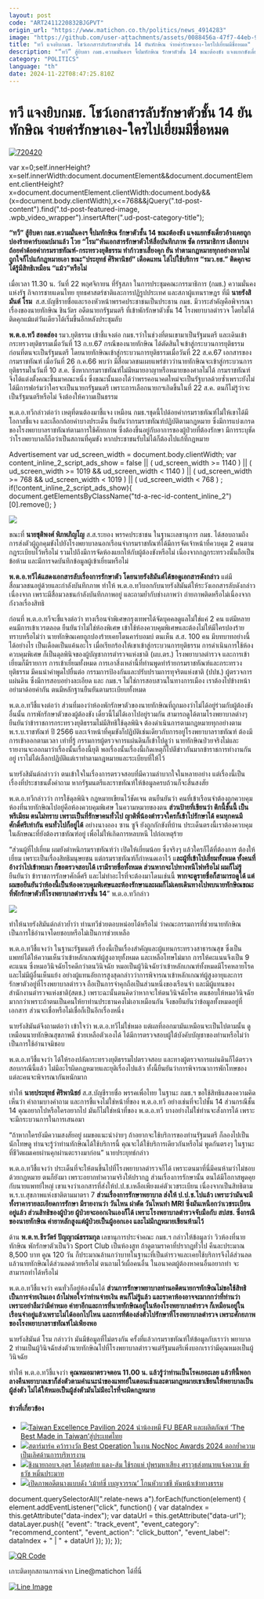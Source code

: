 ```yaml
---
layout: post
code: "ART2411220832BJGPVT"
origin_url: "https://www.matichon.co.th/politics/news_4914283"
image: "https://github.com/user-attachments/assets/0088456a-47f7-44eb-9b8e-e5ec681ecd01"
title: "ทวี แจงยิบกมธ. โชว์เอกสารลับรักษาตัวชั้น 14 ยันทักษิณ จ่ายค่ารักษาเอง-ใครไปเยี่ยมมีชื่อหมด"
description: "“ทวี”​ สู้ยิบตา​ กมธ.ความมั่นคงฯ​ จี้ปม​ทักษิณ​ รักษาตัวชั้น​ 14​ ขณะต้องขัง แจงแยกขังเดี่ยวอ้างเคยถูกปองร้ายคาร์บอมมาแล้ว ​โวย​ “โรม”​"
category: "POLITICS"
language: "th"
date: 2024-11-22T08:47:25.810Z
---
```


# ทวี แจงยิบกมธ. โชว์เอกสารลับรักษาตัวชั้น 14 ยันทักษิณ จ่ายค่ารักษาเอง-ใครไปเยี่ยมมีชื่อหมด

[![](https://www.matichon.co.th/wp-content/uploads/2024/11/720420.jpg "720420")](https://www.matichon.co.th/wp-content/uploads/2024/11/720420.jpg)

var x=0;self.innerHeight?x=self.innerWidth:document.documentElement&&document.documentElement.clientHeight?x=document.documentElement.clientWidth:document.body&&(x=document.body.clientWidth),x<=768&&jQuery(".td-post-content").find(".td-post-featured-image, .wpb\_video\_wrapper").insertAfter(".ud-post-category-title");

**“ทวี”​ สู้ยิบตา​ กมธ.ความมั่นคงฯ​ จี้ปม​ทักษิณ​ รักษาตัวชั้น​ 14​ ขณะต้องขัง แจงแยกขังเดี่ยวอ้างเคยถูกปองร้ายคาร์บอมบ์มาแล้ว ​โวย​ “โรม”​ หันเอกสารรักษาตัวให้สื่อบันทึกภาพ ซัด​ กรรมาธิการ​ เลือกบางถ้อยคำ​ด้อยค่า​ กรมราชทัณฑ์​-กระทรวงยุติธรรม​ ทำก้าวขาเสี่ยงคุก​ ยัน​ ทำตามกฎหมาย​ทุกอย่าง​ หากไม่ถูกใจก็ไปแก้กฎหมาย​เอา ขณะ”ประยุทธ์​ ศิริพานิชย์” เดือดแทน​ ไล่ไปใช้บริการ “รมว.ยธ.” ติดคุกจะได้รู้มีสิทธิเหมือน “แม้ว”หรือไม่**

เมื่อเวลา 11.30 น. วันที่ 22 พฤศจิกายน ที่รัฐสภา ในการประชุมคณะกรรมาธิการ (กมธ.) ความมั่นคงแห่งรัฐ กิจการชายแดนไทย ยุทธศาสตร์ชาติและการปฏิรูปประเทศ และสภาผู้แทนราษฎร ที่มี **นายรังสิมันต์​ โรม ​** ส.ส.บัญชีรายชื่อและรองหัวหน้าพรรคประชาชน​ เป็นประธาน กมธ. ​มีวาระสำคัญคือพิจารณาเรื่องของนายทักษิณ​ ชินวัตร​ อดีตนายกรัฐมนตรี ที่เข้าพักรักษาตัวชั้น 14 โรงพยาบาลตำรวจ โดยไม่ได้ติดคุกแม้แต่วันเดียว​ ได้เริ่มขึ้นอีกหลังประชุมลับ

**พ.ต.อ.ทวี​ สอดส่อง**​ รมว.ยุติธรรม​ เข้าชี้แจงต่อ กมธ.ฯว่า​ ในช่วงที่ตนเขามาเป็นรัฐมนตรี และเดินเข้ากระทรวงยุติธรรมเมื่อวันที่ 13 ก.ย.67 กรณีของนายทักษิณ​ ได้ตัดสินใจเข้าสู่กระบวนการยุติธรรม ก่อนที่ตนจะเป็นรัฐมนตรี โดยนายทักษิณ​เข้าสู่กระบวนการยุติธรรมเมื่อวันที่ 22​ ส.ค.67​ เอกสารของกรมราชทัณฑ์ เมื่อวันที่ 26 ก.ค.66​ พบว่า มีสื่อมวลชนเผยแพร่ข่าวว่านายทักษิณจะเข้าสู่กระบวนการยุติธรรมในวันที่ 10 ส.ค. ซึ่งหากกรมราชทัณฑ์ไม่มีหมายอาญาหรือหมายของศาลไม่ได้ กรมราชทัณฑ์จึงได้แต่งตั้งคณะขึ้นมาคณะหนึ่ง ซึ่งขณะนั้นมองได้ว่าพรรคอนาคตใหม่จะเป็นรัฐบาลด้วยซ้ำ​ เพราะยังไม่ได้มีการฟอร์มว่าใครจะเป็นนายกรัฐมนตรี เพราะการเลือกนายกฯเกิดขึ้นในที่ 22 ส.ค. ตนก็ไม่รู้ว่าจะเป็นรัฐมนตรีหรือไม่ จึงต้องให้ความเป็นธรรม​

พ.ต.อ.ทวีกล่าวต่อว่า เหตุที่ตนต้องมาชี้แจง เหมือน กมธ.ฯชุดนี้ไปด้อยค่ากรมราชทัณฑ์​ ไม่ให้เขาได้มีโอกาสชี้แจง และเลือกถ้อยคำบางประเด็น ยืนยันว่ากรมราชทัณฑ์ปฏิบัติตามกฎหมาย ซึ่งมีการแบ่งเกรดของโรงพยาบาลราชทัณฑ์ตามการใช้ศักยภาพ ซึ่งต้องขึ้นอยู่กับอาการของผู้ป่วยที่ต้องรักษา มีการระบุชัดว่าโรงพยาบาลก็ถือว่าเป็นสถานที่คุมขัง หากประชาชนรับไม่ได้ก็ต้องไปแก้ที่กฎหมาย

Advertisement var ud\_screen\_width = document.body.clientWidth; var content\_inline\_2\_script\_ads\_show = false || ( ud\_screen\_width >= 1140 ) || ( ud\_screen\_width >= 1019 && ud\_screen\_width < 1140 ) || ( ud\_screen\_width >= 768 && ud\_screen\_width < 1019 ) || ( ud\_screen\_width < 768 ) ; if(!content\_inline\_2\_script\_ads\_show){ document.getElementsByClassName("td-a-rec-id-content\_inline\_2")\[0\].remove(); }

![](https://www.matichon.co.th/wp-content/uploads/2024/11/S__50880525_0.jpg)

ขณะที่ **นายชุติพงศ์ พิภพภิญโญ** ส.ส.ระยอง พรรคประชาชน ในฐานะเลขานุการ กมธ. ได้สอบถามถึงการส่งตัวผู้ถูกคุมขังไปยังโรงพยาบาลนอกเรือนจำ​ กรมราชทัณฑ์ได้มีการจัดเจ้าหน้าที่ควบคุม 2 คนตามกฎระเบียบไว้หรือไม่ รวมไปถึงมีการจัดห้องแยกให้กับผู้ต้องขังหรือไม่ เนื่องจากกฎกระทรวงนั้นถือเป็นข้อห้าม และมีการจดบันทึกข้อมูลผู้เข้าเยี่ยมหรือไม่​

**พ.ต.อ.ทวี​ได้แสดงเอกสารลับเรื่องการรักษาตัว โดยนายรังสิมันต์ได้ขอดูเอกสารดังกล่าว** แต่มีสื่อมวลชนอยู่ด้วยและกำลังบันทึกภาพ ทำให้ พ.ต.อ.ทวีบอกกับนายรังสิมันต์ให้ระวังเอกสารลับดังกล่าวเนื่องจาก เพราะมีสื่อมวลชนกำลังบันทึกภาพอยู่​ และถามย้ำกับช่างภาพว่า​ ถ่ายภาพติดหรือไม่​ เนื่องจากกังวลเรื่องสิทธิ

ก่อนที่ พ.ต.อ.ทวีจะชี้แจงต่อว่า​ ทางเรือนจำพิเศษกรุงเทพฯได้จัดบุคคลดูแลไม่ใช่แค่ 2 คน แต่มีหลายคนมีการเข้าเวรตลอด ยืนยันว่าไม่ใช่ห้องพิเศษ เข้าใช้ห้องควบคุมพิเศษและต้องไม่ให้มีใครปองร้าย ทราบหรือไม่ว่า นายทักษิณ​เคยถูกปองร้ายเคยโดนคาร์บอมบ์ ตนเห็น ส.ส. 100 คน มีบทบาทอย่างนี้ได้อย่างไร เป็นเดือดเป็นแค้นอะไร เมื่อเรียกร้องให้เขาเข้าสู่กระบวนการยุติธรรม การดำเนินการใช้ห้องควบคุมพิเศษ ก็เป็นดุลพินิจ​ของผู้บัญชาการตำรวจแห่งชาติ (ผบ.ตร.) โรงพยาบาลตำรวจ และการเข้าเยี่ยมก็มีรายการ การเข้าเยี่ยมทั้งหมด การเอาสิ่งเหล่านี้ที่ท่านพูดทำร้ายกรมราชทัณฑ์และกระทรวงยุติธรรม​ มีคนนำคำพูดไปยื่นต่อ กรรมการป้องกันและปรับปรามการทุจริตแห่งชาติ (ปปช.)​ ผู้ตรวจการแผ่นดิน ซึ่งมีการสอบอย่างละเอียด​ และ กมธ.ฯ ไม่ใช่การสอบสวนในทางการเมือง เราต้องไปข้างหน้า​ อย่ามาด้อยค่ากัน ตนมีหลักฐานยืนยันตามระเบียบทั้งหมด

พ.ต.อ.ทวีชี้แจงต่อว่า ส่วนที่มองว่าห้องพักรักษาตัวของนายทักษิณที่ถูกมองว่าไม่ได้อยู่ร่วมกับผู้ต้องขังอื่นนั้น การพักรักษาตัวของผู้ต้องขัง​ เดี๋ยวนี้ไม่ได้เอาไปอยู่รวมกัน สามารถดูได้ตามโรงพยาบาลต่างๆ ยืนยันว่าข้าราชการกระทรวงยุติธรรมไม่มีสิทธิใช้ดุลพินิจ ต้องดำเนินการตามกฎหมายทุกอย่างตาม พ.ร.บ.ราชฑัณฑ์ ปี​ 2566 และเจ้าหน้าที่คุมขังก็ปฏิบัติเช่นเดียวกับการอยู่โรงพยาบาลราชทัณฑ์ ต้องมีการเข้าออกตามเวลา เท่าที่รู้ กรรมการผู้ตรวจการแผ่นดินก็เข้าไปดูว่า นายทักษิณป่วยจริงไม่​ และรายงานจะออกมาว่าเรื่องนั้นเรื่องนี้ยุติ พอเรื่องนั้นเรื่องนี้เกิดเหตุก็ไปตีข่าวกันมาก​ ข้าราชการทำงานกันอยู่ เราไม่ได้เลือกปฏิบัติแต่เราทำตามกฎหมายและระเบียบที่ให้ไว้

นายรังสิมันต์​กล่าวว่า​ ตนเข้าใจในเรื่องการตรวจสอบที่มีความลำบากใจในหลายอย่าง แต่เรื่องนี้เป็นเรื่องที่ประชาชนตั้งคำถาม หากรัฐมนตรีและราชทัณฑ์ให้ข้อมูลครบถ้วนก็จะสิ้นสงสัย

พ.ต.อ.ทวี​กล่าวว่า การใช้ดุลพินิจ กฎหมายเขียนไว้ชัดเจน​ ตนยืนยันว่า คนที่เข้าเรือนจำต้องถูกควบคุม ห้องที่นายทักษิณไปอยู่คือห้องควบคุมพิเศษ​ ในความหมายของตน **ส่วนป้ายที่เขียนว่า ตึกนี้ชั้นนี้ เป็นพรีเมียม ตนไม่ทราบ​ เพราะเป็นที่รักษาคนทั่วไป ญาติพี่น้องตำรวจใครก็เข้าไปรักษา​ได้ คนทุกคนมีศักดิ์ศรีเท่ากัน คนทั่วไปก็อยู่ได้** อย่างนางออง ซาน​ ซูจี ยังถูกกักขังที่บ้าน ประเด็นตรงนี้เราต้องควบคุม ในลักษณะที่ยังต้องราชทัณฑ์อยู่ เพื่อไม่ให้เกิดการหลบหนี​ ไปก่อเหตุร้าย

“ส่วนผู้ที่ไปเยี่ยม ผมยังตำหนิกรมราชทัณฑ์​ว่า เปิดให้เยี่ยมน้อย ซึ่งจริงๆ แล้วใครก็ได้ที่ต้องการ ต้องให้เยี่ยม เพราะเป็นเรื่องสิทธิมนุษยชน​ แต่กรมราชทัณฑ์ก็กำหนดเอาไว้ แ**ละผู้ที่เข้าไปเยี่ยมทั้งหมด ทั้งคนที่อ้างว่าไปเข้าพบมา ก็ขอตรวจสอบได้ เรามีรายชื่อทั้งหมด​ ส่วนหากจะไปทางหนีไฟหรือไม่ ผมก็ไม่รู้**​ ยืนยันว่า ข้าราชการรักษาศักดิ์ศรี และไม่ทำอะไรที่จะต้องมาโดน​เช่นนี้ **หากจะดูรายชื่อก็สามารถดูได้ แต่ผมขอยืนยันว่าห้องนี้เป็นห้องควบคุมพิเศษและห้องรักษา​ และผมก็ไม่เคยเดินทางไปพบนายทักษิณขณะที่พักรักษาตัวที่​โรงพยาบาล​ตำรวจ​ชั้น​ 14**” พ.ต.อ.ทวีกล่าว

![](https://www.matichon.co.th/wp-content/uploads/2024/11/S__50880519_0.jpg)

ทำให้นายรังสิมันต์กล่าวย้ำว่า ท่านทวีช่วยตอบหน่อยได้หรือไม่ ว่าคณะกรรมการที่ช่วยนายทักษิณเป็นการใช้อำนาจโดยชอบหรือไม่เป็นการช่วยเหลือ

พ.ต.อ.ทวี​ชี้แจงว่า​ ในฐานะรัฐมนตรี เรื่องนี้เป็นเรื่องสำคัญและผู้แทนกระทรวงสาธารณสุข ซึ่งเป็นแพทย์ได้ให้ความเห็นว่าเข้าหลักเกณฑ์ผู้สูงอายุทั้งหมด และเหลือโทษไม่มาก การให้คะแนนจึงเป็น 9 คะแนน ซึ่งหมอวินิจฉัยโรคดีกว่าตนวินิจฉัย หมอเป็นผู้วินิจฉัยว่าเข้าหลักเกณฑ์ทั้งหมดมีโรคหลายโรค และไม่มีผู้อื่นเห็นแย้ง อย่างผู้แทนอัยการสูงสุดกล่าวว่าการพิจารณาเข้าหลักเกณฑ์ผู้สูงอายุและการรักษาตัวอยู่ที่โรงพยาบาลตำรวจ ถือเป็นการจำคุกถือเป็นส่วนหนึ่งของเรือนจำ และมีผู้แทนของสำนักงานตำรวจแห่งชาติ(สตช.) เพราะฉะนั้นตนคิดว่าหากจะให้ตนวินิจฉัยโรค ตนชอบให้หมอวินิจฉัยมากกว่าเพราะถ้าตนเป็นคนให้ยาท่านประธานคงไม่เอาเหมือนกัน จึงขอยืนยันว่าข้อมูลทั้งหมดอยู่ที่เอกสาร ส่วนจะเชื่อหรือไม่เชื่อก็เป็นอีกเรื่องหนึ่ง

นายรังสิมันต์​จึงถามต่อว่า​ เข้าใจว่า พ.ต.อ.ทวีไม่ใช่หมอ แต่ผลที่ออกมามันเหมือนจะเป็นไปตามนั้น ดูเหมือนนายทักษิณสุขภาพดี ช่วยเหลือตัวเองได้ ได้มีการตรวจสอบผู้ใต้บังคับบัญชาของท่านหรือไม่ว่าเป็นการใช้อำนาจมิชอบ

พ.ต.อ.ทวีชี้แจงว่า ได้ให้รองปลัดกระทรวงยุติธรรมไปตรวจสอบ และทางผู้ตรวจการแผ่นดินก็ได้ตรวจสอบกรณีนี้แล้ว ไม่มีอะไรผิดกฎหมายและยุติเรื่องไปแล้ว ทั้งนี้ยืนยันว่าการพิจารณาการพักโทษของแต่ละคนจะพิจารณากันหนักมาก

ทำให้ **นายประยุทธ์ ศิริพานิชย์** ส.ส.บัญชีรายชื่อ พรรคเพื่อไทย ในฐานะ กมธ.ฯ ขอใช้สิทธิแสดงความคิดเห็นว่า คำถามบางคำถาม และการชี้แจงไม่ใช่หน้าที่ของ พ.ต.อ.ทวี อย่างเช่นที่จะไปชั้น 14 ส่วนกรณีชั้น 14 คุณอยากไปหรือใครอยากไป มันก็ไม่ใช่หน้าที่ของ พ.ต.อ.ทวี บางอย่างไม่ใช่ท่านจะสั่งการได้ เพราะจะมีกระบวนการในการเสนอมา

“ถ้าหากใครยังมีความสงสัยอยู่ ผมขอแนะนำง่ายๆ ถ้าอยากจะใช้บริการของท่านรัฐมนตรี ก็ลองไปเป็นนักโทษดู ท่านจะรู้ว่าท่านทักษิณได้ใช้บริการนี้ คุณจะได้ใช้บริการเดียวกันหรือไม่ พูดกันตรงๆ ในฐานะที่ชีวิตผมเคยผ่านคุกผ่านตะรางมาก่อน” นายประยุทธ์กล่าว

พ.ต.อ.ทวีชี้แจงว่า ประเด็นที่จะให้ตนขึ้นไปที่โรงพยาบาลตำรวจ​ก็ได้ เพราะตนมาที่นี่​ มีคนห้ามว่าไม่ชอบด้วยกฎหมาย​ ตนก็ยังมา เพราะอยากทำความจริงให้ปรากฏ ส่วนเรื่องการรักษา​นั้น ตนได้มีโอกาสพูดคุยกับนายแพทย์ใหญ่ เขาแจงว่า​เอกสารที่ส่งให้​ ป.ป.ช.เหลือเพียงแค่ตัวเวชระเบียน​ เนื่องจากเป็นสิทธิตาม พ.ร.บ.สุขภาพแห่งชาติตามมาตรา 7 **ส่วนเรื่องการรักษาพยาบาล ส่งให้​ ป.ป.ช.ไปแล้ว เพราะว่ามันจะมีทั้งราคา​ รายละเอียดการรักษา​ มีรายงานว่า​ วันไหน​ ผ่าตัด​ วันไหนทำ MRI ซึ่งมันเหนือกว่าเวชระเบียนอยู่แล้ว ส่วนสิทธิของผู้ป่วย​ ผู้ป่วยจะออกเงินเองก็ได้ เพราะโรงพยาบาลตำรวจจับมือกับ​ สปสช.​ ซึ่งกรณีของนายทักษิณ ค่ายาหลักสูง​ แต่ผู้ป่วยเป็นผู้ออกเอง และไม่มีกฎหมายเขียนห้ามไว้​**

ด้าน **พ.ต.ท.ธีรวัตร์​ ปัญญาณ์ธรรมกุล**​ เลขานุการ​ประจำคณะ​ กมธ.​ฯ กล่าวให้ข้อมูลว่า​ วิวห้องที่นายทักษิณ​ พักรักษาตัว​เป็นวิว Sport Club เป็นห้องสูท ถ้าดูตามราคาที่ปรากฏทั่วไป​ คืนละประมาณ 8,500 บาท​ คูณ 120 วัน ก็ประมาณล้านกว่าบาท​ ในฐานะที่เป็นตำรวจและเคยใช้บริการจึงได้ส่วนลด​ แล้วนายทักษิณได้ส่วนลดด้วยหรือไม่ ตนถามไว้เผื่อคนอื่น ในอนาคตผู้ต้องหาคนอื่น​อยากทำ​ จะสามารถทำได้หรือไม่​

พ.ต.อ.ทวี​ชี้แจงว่า​ คนทั่วก็อยู่ห้องนั้นได้ **ส่วนการรักษาพยาบาลท่านอดีตนายกฯทักษิณ​ ไม่ขอใช้สิทธิเป็นการจ่ายเงินเอง ถ้าไม่พอใจว่าท่านจ่ายเงิน​ ตนก็ไม่รู้แล้ว และราคาห้องอาจจะมากกว่าที่ท่านว่า​ เพราะอย่าลืมว่า​มีค่าหมอ ค่ายาอีก​ และการที่นายทักษิณ​อยู่ในห้องโรงพยาบาล​ตำรวจ ก็เหมือนอยู่ในเรือนจำอยู่แล้ว​ เพราะไม่ได้ออกไปไหน​ และการที่ต้องส่งตัวไปรักษาที่โรงพยาบาลตำรวจ เพราะศักยภาพของโรงพยาบาลราชทัณฑ์ไม่เพียงพอ​**

นายรังสิมันต์​ โรม​ กล่าวว่า​ มันมีข้อมูลที่ไม่ตรงกัน​ ครั้งที่แล้วกรมราชทัณฑ์ให้ข้อมูลกับเราว่า พยาบาล 2 ท่านเป็นผู้วินิจฉัยส่งตัวนายทักษิณ​ไปที่โรงพยาบาลตำรวจ​ แต่รัฐมนตรีเพิ่งบอกเราว่ามีคุณหมอเป็นผู้วินิจฉัย​

ทำให้ พ.ต.อ.ทวี​ชี้แจงว่า​ **คุณหมอมาตรวจตอน 11.00 น. แล้วรู้ว่าท่านเป็นโรคเยอะเลย แล้วทีนี้พอกลางคืน​ พยาบาลเขาก็ส่งตัวตามคำแนะนำของแพทย์​ในตอนเช้า​ และตามกฎหมายเขาเขียนให้พยาบาลเป็นผู้ส่งตัว ​ไม่ได้ให้หมอเป็นผู้ส่งตัว​ มันไม่มีอะไรที่จะผิดกฎหมาย**

#### ข่าวที่เกี่ยวข้อง

*   [![](https://www.matichon.co.th/wp-content/uploads/2024/11/111-67.jpg)Taiwan Excellence Pavilion 2024 นำน้องหมี FU BEAR และผลิตภัณฑ์ ‘The Best Made in Taiwan’สู่ประเทศไทย](https://www.matichon.co.th/publicize/news_4914405)
*   [![](https://www.matichon.co.th/wp-content/uploads/2024/11/11-190.jpg)สตาร์มาร์ค คว้ารางวัล Best Operation ในงาน NocNoc Awards 2024 ตอกย้ำความเป็นเลิศด้านการบริหารงาน](https://www.matichon.co.th/publicize/news_4914387)
*   [![](https://www.matichon.co.th/wp-content/uploads/2024/11/ud728-1.jpg)ชิงนายกอบจ.อุดร โค้งสุดท้าย แดง-ส้ม ใช้รถแห่ ปูพรมหาเสียง ศราวุธส่งทนายแจ้งความ ชัยธวัช หมิ่นประมาท](https://www.matichon.co.th/region/news_4914188)
*   [![](https://www.matichon.co.th/wp-content/uploads/2024/11/2-181.jpg)เปิดภาพอดีตนางแบบดัง ‘เม้าท์ซี่ เบญจวรรณ’ โกนหัวบวชชี หันหน้าเข้าทางธรรม](https://www.matichon.co.th/entertainment/news_4914266)

document.querySelectorAll(".relate-news a").forEach(function(element) { element.addEventListener("click", function() { var dataIndex = this.getAttribute("data-index"); var dataUrl = this.getAttribute("data-url"); dataLayer.push({ "event": "track\_event", "event\_category": "recommend\_content", "event\_action": "click\_button", "event\_label": dataIndex + " | " + dataUrl }); }); });

[![QR Code](https://www.matichon.co.th/wp-content/uploads/2023/07/wob1371z.jpg)](https://lin.ee/ht0nDxX)

เกาะติดทุกสถานการณ์จาก Line@matichon ได้ที่นี่

[![Line Image](https://www.matichon.co.th/wp-content/uploads/2023/07/th.png)](https://lin.ee/ht0nDxX)